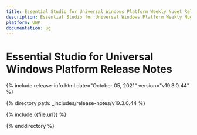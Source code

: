 ```yaml
---
title: Essential Studio for Universal Windows Platform Weekly Nuget Release Release Notes  
description: Essential Studio for Universal Windows Platform Weekly Nuget Release Release Notes  
platform: UWP
documentation: ug
---
```


# Essential Studio for Universal Windows Platform  Release Notes  

{% include release-info.html date="October 05, 2021"  version="v19.3.0.44" %} 


{% directory path: _includes/release-notes/v19.3.0.44 %}

{% include {{file.url}} %}

{% enddirectory %}